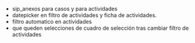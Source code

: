 * sip_anexos para casos y para actividades
* datepicker en filtro de actividades y ficha de actividades.
* filtro automatico en actividades
* que queden selecciones de cuadro de selección tras cambiar filtro de actividades
